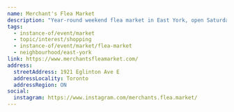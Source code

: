 ```yaml
---
name: Merchant's Flea Market
description: "Year-round weekend flea market in East York, open Saturdays and Sundays."
tags:
  - instance-of/event/market
  - topic/interest/shopping
  - instance-of/event/market/flea-market
  - neighbourhood/east-york
link: https://www.merchantsfleamarket.com/
address:
  streetAddress: 1921 Eglinton Ave E
  addressLocality: Toronto
  addressRegion: ON
social:
  instagram: https://www.instagram.com/merchants.flea.market/
---
```

